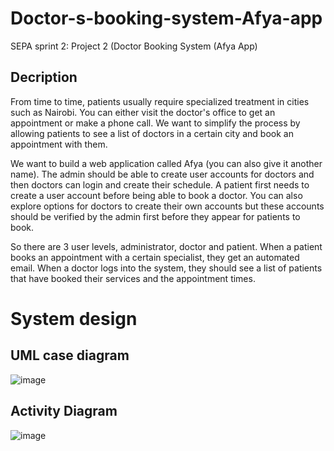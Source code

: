 # Doctor-s-booking-system-Afya-app
SEPA sprint 2: Project 2 (Doctor Booking System (Afya App)

## Decription
From time to time, patients usually require specialized treatment in cities such as Nairobi. You can either visit the doctor's office to get an appointment or make a phone call. We want to simplify the process by allowing patients to see a list of doctors in a certain city and book an appointment with them.

We want to build a web application called Afya (you can also give it another name). The admin should be able to create user accounts for doctors and then doctors can login and create their schedule. A patient first needs to create a user account before being able to book a doctor. You can also explore options for doctors to create their own accounts but these accounts should be verified by the admin first before they appear for patients to book.

So there are 3 user levels, administrator, doctor and patient. When a patient books an appointment with a certain specialist, they get an automated email. When a doctor logs into the system, they should see a list of patients that have booked their services and the appointment times.

# System design
## UML case diagram
![image](https://user-images.githubusercontent.com/44478872/198991100-2260d213-6ab1-4c34-9110-926574ece962.png)

## Activity Diagram
![image](https://user-images.githubusercontent.com/44478872/198990903-2594974f-6edf-4ec6-83a9-bcdaea7bb3ea.png)

<!-- ## Steep learning curve -->

